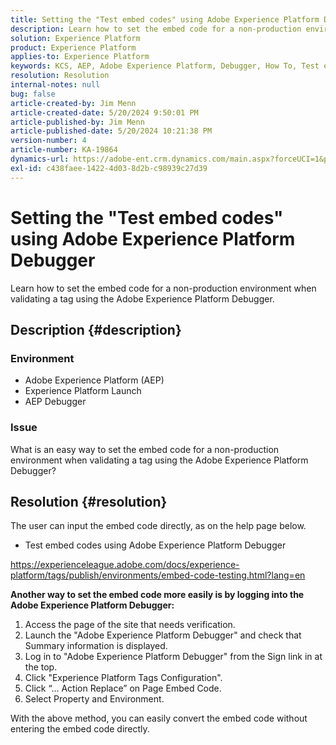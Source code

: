 ```yaml
---
title: Setting the "Test embed codes" using Adobe Experience Platform Debugger
description: Learn how to set the embed code for a non-production environment when validating a tag using the Adobe Experience Platform Debugger.
solution: Experience Platform
product: Experience Platform
applies-to: Experience Platform
keywords: KCS, AEP, Adobe Experience Platform, Debugger, How To, Test embed codes
resolution: Resolution
internal-notes: null
bug: false
article-created-by: Jim Menn
article-created-date: 5/20/2024 9:50:01 PM
article-published-by: Jim Menn
article-published-date: 5/20/2024 10:21:38 PM
version-number: 4
article-number: KA-19864
dynamics-url: https://adobe-ent.crm.dynamics.com/main.aspx?forceUCI=1&pagetype=entityrecord&etn=knowledgearticle&id=c10827e7-f216-ef11-9f8a-6045bd006268
exl-id: c438faee-1422-4d03-8d2b-c98939c27d39
---
```

# Setting the "Test embed codes" using Adobe Experience Platform Debugger


Learn how to set the embed code for a non-production environment when validating a tag using the Adobe Experience Platform Debugger.

## Description {#description}


### <b>Environment</b>

- Adobe Experience Platform (AEP)
- Experience Platform Launch
- AEP Debugger


### <b>Issue</b>

What is an easy way to set the embed code for a non-production environment when validating a tag using the Adobe Experience Platform Debugger?


## Resolution {#resolution}

The user can input the embed code directly, as on the help page below.
- Test embed codes using Adobe Experience Platform Debugger


https://experienceleague.adobe.com/docs/experience-platform/tags/publish/environments/embed-code-testing.html?lang=en

<b>Another way to set the embed code more easily is by logging into the Adobe Experience Platform Debugger:</b>

1. Access the page of the site that needs verification.
2. Launch the "Adobe Experience Platform Debugger" and check that Summary information is displayed.
3. Log in to "Adobe Experience Platform Debugger" from the Sign link in at the top.
4. Click "Experience Platform Tags Configuration".
5. Click “… Action Replace” on Page Embed Code.
6. Select Property and Environment.


With the above method, you can easily convert the embed code without entering the embed code directly.
